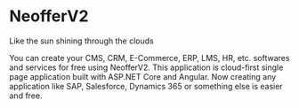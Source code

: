 # NeofferV2
Like the sun shining through the clouds

You can create your CMS, CRM, E-Commerce, ERP, LMS, HR, etc. softwares and services for free using NeofferV2.
This application is cloud-first single page application built with ASP.NET Core and Angular.
Now creating any application like SAP, Salesforce, Dynamics 365 or something else is easier and free.
